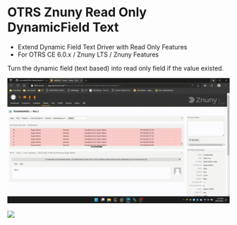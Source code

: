 # OTRS Znuny Read Only DynamicField Text
- Extend Dynamic Field Text Driver with Read Only Features
- For OTRS CE 6.0.x / Znuny LTS / Znuny Features

Turn the dynamic field (text based) into read only field if the value existed.

![](https://github.com/mo-azfar/OTRS-Znuny-Read-Only-DynamicField-Text/blob/main/RO.gif)

![](<img src="https://github.com/mo-azfar/OTRS-Znuny-Read-Only-DynamicField-Text/blob/main/RO.gif" width="400" height="400" />)


